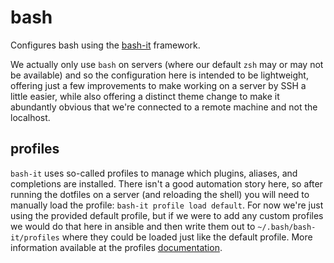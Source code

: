# bash

Configures bash using the [bash-it](https://github.com/Bash-it/bash-it)
framework.

We actually only use `bash` on servers (where our default `zsh` may or may not
be available) and so the configuration here is intended to be lightweight,
offering just a few improvements to make working on a server by SSH a little
easier, while also offering a distinct theme change to make it abundantly
obvious that we're connected to a remote machine and not the localhost.

## profiles

`bash-it` uses so-called profiles to manage which plugins, aliases, and
completions are installed. There isn't a good automation story here, so after
running the dotfiles on a server (and reloading the shell) you will need to
manually load the profile: `bash-it profile load default`. For now we're just
using the provided default profile, but if we were to add any custom profiles
we would do that here in ansible and then write them out to
`~/.bash/bash-it/profiles` where they could be loaded just like the default
profile. More information available at the profiles
[documentation](https://bash-it.readthedocs.io/en/latest/commands/profile/).
